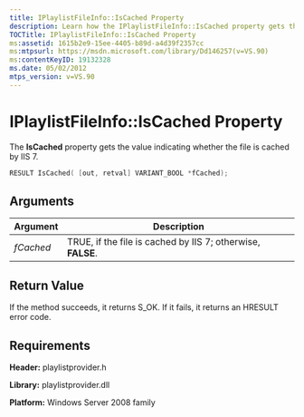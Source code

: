 ```yaml
---
title: IPlaylistFileInfo::IsCached Property
description: Learn how the IPlaylistFileInfo::IsCached property gets the value indicating whether the file is cached by IIS 7.
TOCTitle: IPlaylistFileInfo::IsCached Property
ms:assetid: 1615b2e9-15ee-4405-b89d-a4d39f2357cc
ms:mtpsurl: https://msdn.microsoft.com/library/Dd146257(v=VS.90)
ms:contentKeyID: 19132328
ms.date: 05/02/2012
mtps_version: v=VS.90
---
```


# IPlaylistFileInfo::IsCached Property

The **IsCached** property gets the value indicating whether the file is cached by IIS 7.

```cpp
RESULT IsCached( [out, retval] VARIANT_BOOL *fCached);
```

## Arguments

|Argument|Description|
|--- |--- |
|*fCached*|TRUE, if the file is cached by IIS 7; otherwise, **FALSE**.|

## Return Value

If the method succeeds, it returns S\_OK. If it fails, it returns an HRESULT error code.

## Requirements

**Header:** playlistprovider.h

**Library:** playlistprovider.dll

**Platform:** Windows Server 2008 family
